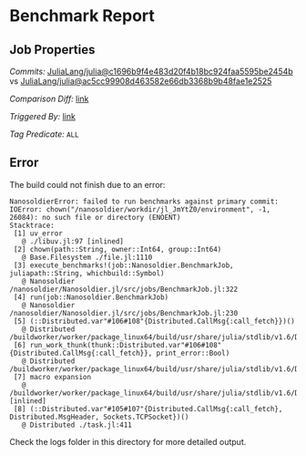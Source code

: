 # Benchmark Report

## Job Properties

*Commits:* [JuliaLang/julia@c1696b9f4e483d20f4b18bc924faa5595be2454b](https://github.com/JuliaLang/julia/commit/c1696b9f4e483d20f4b18bc924faa5595be2454b) vs [JuliaLang/julia@ac5cc99908d463582e66db3368b9b48fae1e2525](https://github.com/JuliaLang/julia/commit/ac5cc99908d463582e66db3368b9b48fae1e2525)

*Comparison Diff:* [link](https://github.com/JuliaLang/julia/compare/ac5cc99908d463582e66db3368b9b48fae1e2525..c1696b9f4e483d20f4b18bc924faa5595be2454b)

*Triggered By:* [link](https://github.com/JuliaLang/julia/commit/c1696b9f4e483d20f4b18bc924faa5595be2454b#commitcomment-63912621)

*Tag Predicate:* `ALL`

## Error

The build could not finish due to an error:

```
NanosoldierError: failed to run benchmarks against primary commit: IOError: chown("/nanosoldier/workdir/jl_JmYtZ0/environment", -1, 26084): no such file or directory (ENOENT)
Stacktrace:
 [1] uv_error
   @ ./libuv.jl:97 [inlined]
 [2] chown(path::String, owner::Int64, group::Int64)
   @ Base.Filesystem ./file.jl:1110
 [3] execute_benchmarks!(job::Nanosoldier.BenchmarkJob, juliapath::String, whichbuild::Symbol)
   @ Nanosoldier /nanosoldier/Nanosoldier.jl/src/jobs/BenchmarkJob.jl:322
 [4] run(job::Nanosoldier.BenchmarkJob)
   @ Nanosoldier /nanosoldier/Nanosoldier.jl/src/jobs/BenchmarkJob.jl:230
 [5] (::Distributed.var"#106#108"{Distributed.CallMsg{:call_fetch}})()
   @ Distributed /buildworker/worker/package_linux64/build/usr/share/julia/stdlib/v1.6/Distributed/src/process_messages.jl:278
 [6] run_work_thunk(thunk::Distributed.var"#106#108"{Distributed.CallMsg{:call_fetch}}, print_error::Bool)
   @ Distributed /buildworker/worker/package_linux64/build/usr/share/julia/stdlib/v1.6/Distributed/src/process_messages.jl:63
 [7] macro expansion
   @ /buildworker/worker/package_linux64/build/usr/share/julia/stdlib/v1.6/Distributed/src/process_messages.jl:278 [inlined]
 [8] (::Distributed.var"#105#107"{Distributed.CallMsg{:call_fetch}, Distributed.MsgHeader, Sockets.TCPSocket})()
   @ Distributed ./task.jl:411
```

Check the logs folder in this directory for more detailed output.

